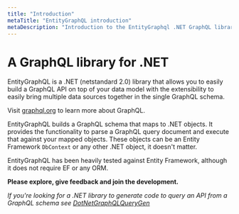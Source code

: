 ```yaml
---
title: "Introduction"
metaTitle: "EntityGraphQL introduction"
metaDescription: "Introduction to the EntityGraphql .NET GraphQL library"
---
```


# A GraphQL library for .NET

EntityGraphQL is a .NET (netstandard 2.0) library that allows you to easily build a GraphQL API on top of your data model with the extensibility to easily bring multiple data sources together in the single GraphQL schema.

Visit [graphql.org](https://graphql.org/learn/) to learn more about GraphQL.

EntityGraphQL builds a GraphQL schema that maps to .NET objects. It provides the functionality to parse a GraphQL query document and execute that against your mapped objects. These objects can be an Entity Framework `DbContext` or any other .NET object, it doesn't matter.

EntityGraphQL has been heavily tested against Entity Framework, although it does not require EF or any ORM.

**Please explore, give feedback and join the development.**

_If you're looking for a .NET library to generate code to query an API from a GraphQL schema see [DotNetGraphQLQueryGen](https://github.com/lukemurray/DotNetGraphQLQueryGen)_